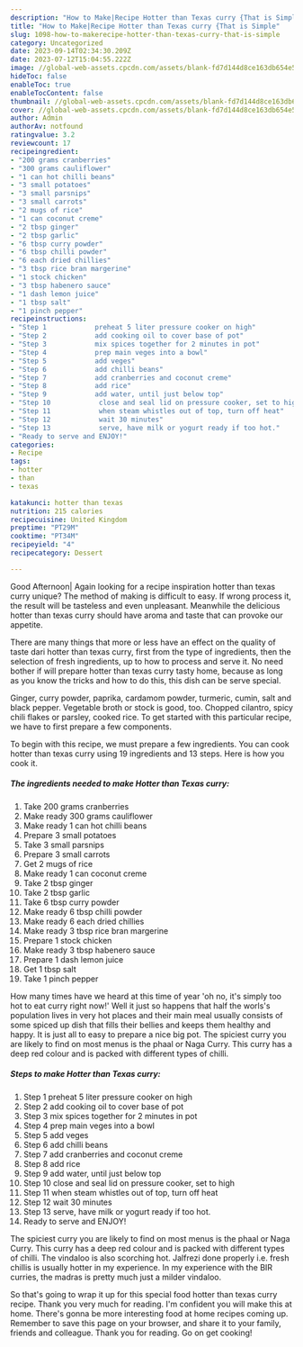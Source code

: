 ```yaml
---
description: "How to Make|Recipe Hotter than Texas curry {That is Simple"
title: "How to Make|Recipe Hotter than Texas curry {That is Simple"
slug: 1098-how-to-makerecipe-hotter-than-texas-curry-that-is-simple
category: Uncategorized
date: 2023-09-14T02:34:30.209Z
date: 2023-07-12T15:04:55.222Z
image: //global-web-assets.cpcdn.com/assets/blank-fd7d144d8ce163db654e5a02c40b08a2775adb7897d16e4062681dc7e1b2800f.png
hideToc: false
enableToc: true
enableTocContent: false
thumbnail: //global-web-assets.cpcdn.com/assets/blank-fd7d144d8ce163db654e5a02c40b08a2775adb7897d16e4062681dc7e1b2800f.png
cover: //global-web-assets.cpcdn.com/assets/blank-fd7d144d8ce163db654e5a02c40b08a2775adb7897d16e4062681dc7e1b2800f.png
author: Admin
authorAv: notfound
ratingvalue: 3.2
reviewcount: 17
recipeingredient:
- "200 grams cranberries"
- "300 grams cauliflower"
- "1 can hot chilli beans"
- "3 small potatoes"
- "3 small parsnips"
- "3 small carrots"
- "2 mugs of rice"
- "1 can coconut creme"
- "2 tbsp ginger"
- "2 tbsp garlic"
- "6 tbsp curry powder"
- "6 tbsp chilli powder"
- "6 each dried chillies"
- "3 tbsp rice bran margerine"
- "1 stock chicken"
- "3 tbsp habenero sauce"
- "1 dash lemon juice"
- "1 tbsp salt"
- "1 pinch pepper"
recipeinstructions:
- "Step 1            preheat 5 liter pressure cooker on high"
- "Step 2            add cooking oil to cover base of pot"
- "Step 3            mix spices together for 2 minutes in pot"
- "Step 4            prep main veges into a bowl"
- "Step 5            add veges"
- "Step 6            add chilli beans"
- "Step 7            add cranberries and coconut creme"
- "Step 8            add rice"
- "Step 9            add water, until just below top"
- "Step 10            close and seal lid on pressure cooker, set to high"
- "Step 11            when steam whistles out of top, turn off heat"
- "Step 12            wait 30 minutes"
- "Step 13            serve, have milk or yogurt ready if too hot."
- "Ready to serve and ENJOY!"
categories:
- Recipe
tags:
- hotter
- than
- texas

katakunci: hotter than texas 
nutrition: 215 calories
recipecuisine: United Kingdom
preptime: "PT29M"
cooktime: "PT34M"
recipeyield: "4"
recipecategory: Dessert

---
```



Good Afternoon| Again looking for a recipe inspiration hotter than texas curry unique? The method of making is difficult to easy. If wrong process it, the result will be tasteless and even unpleasant. Meanwhile the delicious hotter than texas curry should have aroma and taste that can provoke our appetite.






There are many things that more or less have an effect on the quality of taste dari hotter than texas curry, first from the type of ingredients, then the selection of fresh ingredients, up to how to process and serve it. No need bother if will prepare hotter than texas curry tasty home, because as long as you know the tricks and how to do this, this dish can be serve special.


Ginger, curry powder, paprika, cardamom powder, turmeric, cumin, salt and black pepper. Vegetable broth or stock is good, too. Chopped cilantro, spicy chili flakes or parsley, cooked rice. To get started with this particular recipe, we have to first prepare a few components.


To begin with this recipe, we must prepare a few ingredients. You can cook hotter than texas curry using 19 ingredients and 13 steps. Here is how you cook it.

<!--inarticleads1-->

##### The ingredients needed to make Hotter than Texas curry:

1. Take 200 grams cranberries
1. Make ready 300 grams cauliflower
1. Make ready 1 can hot chilli beans
1. Prepare 3 small potatoes
1. Take 3 small parsnips
1. Prepare 3 small carrots
1. Get 2 mugs of rice
1. Make ready 1 can coconut creme
1. Take 2 tbsp ginger
1. Take 2 tbsp garlic
1. Take 6 tbsp curry powder
1. Make ready 6 tbsp chilli powder
1. Make ready 6 each dried chillies
1. Make ready 3 tbsp rice bran margerine
1. Prepare 1 stock chicken
1. Make ready 3 tbsp habenero sauce
1. Prepare 1 dash lemon juice
1. Get 1 tbsp salt
1. Take 1 pinch pepper


How many times have we heard at this time of year &#39;oh no, it&#39;s simply too hot to eat curry right now!&#39; Well it just so happens that half the worls&#39;s population lives in very hot places and their main meal usually consists of some spiced up dish that fills their bellies and keeps them healthy and happy. It is just all to easy to prepare a nice big pot. The spiciest curry you are likely to find on most menus is the phaal or Naga Curry. This curry has a deep red colour and is packed with different types of chilli. 

<!--inarticleads2-->

##### Steps to make Hotter than Texas curry:

1. Step 1            preheat 5 liter pressure cooker on high
1. Step 2            add cooking oil to cover base of pot
1. Step 3            mix spices together for 2 minutes in pot
1. Step 4            prep main veges into a bowl
1. Step 5            add veges
1. Step 6            add chilli beans
1. Step 7            add cranberries and coconut creme
1. Step 8            add rice
1. Step 9            add water, until just below top
1. Step 10            close and seal lid on pressure cooker, set to high
1. Step 11            when steam whistles out of top, turn off heat
1. Step 12            wait 30 minutes
1. Step 13            serve, have milk or yogurt ready if too hot.
1. Ready to serve and ENJOY!

The spiciest curry you are likely to find on most menus is the phaal or Naga Curry. This curry has a deep red colour and is packed with different types of chilli. The vindaloo is also scorching hot. Jalfrezi done properly i.e. fresh chillis is usually hotter in my experience. In my experience with the BIR curries, the madras is pretty much just a milder vindaloo. 

So that's going to wrap it up for this special food hotter than texas curry recipe. Thank you very much for reading. I'm confident you will make this at home. There's gonna be more interesting food at home recipes coming up. Remember to save this page on your browser, and share it to your family, friends and colleague. Thank you for reading. Go on get cooking!
